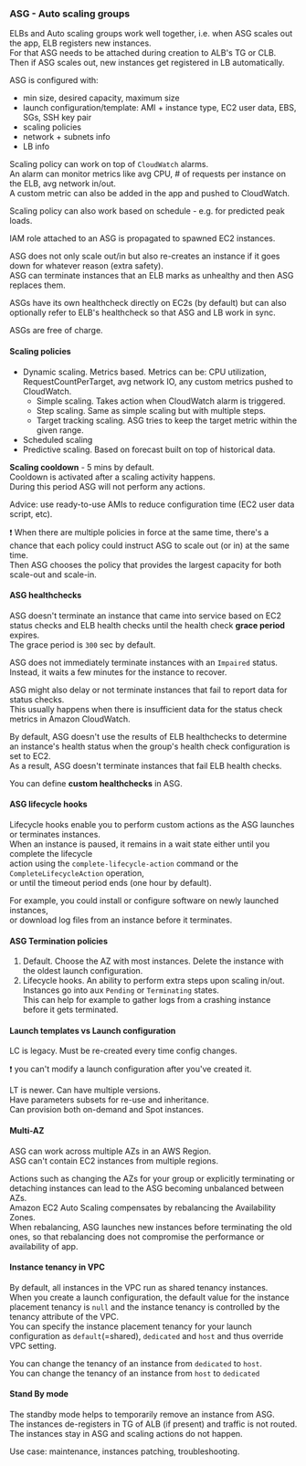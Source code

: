 ### ASG - Auto scaling groups
ELBs and Auto scaling groups work well together, i.e. when ASG scales out the app, ELB registers new instances.\
For that ASG needs to be attached during creation to ALB's TG or CLB.\
Then if ASG scales out, new instances get registered in LB automatically.

ASG is configured with:
* min size, desired capacity, maximum size
* launch configuration/template: AMI + instance type, EC2 user data, EBS, SGs, SSH key pair
* scaling policies
* network + subnets info
* LB info

Scaling policy can work on top of `CloudWatch` alarms.\
An alarm can monitor metrics like avg CPU, # of requests per instance on the ELB, avg network in/out.\
A custom metric can also be added in the app and pushed to CloudWatch.

Scaling policy can also work based on schedule - e.g. for predicted peak loads.

IAM role attached to an ASG is propagated to spawned EC2 instances.

ASG does not only scale out/in but also re-creates an instance if it goes down for whatever reason (extra safety).\
ASG can terminate instances that an ELB marks as unhealthy and then ASG replaces them.

ASGs have its own healthcheck directly on EC2s (by default) but can also optionally refer to ELB's healthcheck so that ASG and LB work in sync.

ASGs are free of charge.

#### Scaling policies
* Dynamic scaling. Metrics based. Metrics can be: CPU utilization, RequestCountPerTarget, avg network IO, any custom metrics pushed to CloudWatch.
  * Simple scaling. Takes action when CloudWatch alarm is triggered.
  * Step scaling. Same as simple scaling but with multiple steps.
  * Target tracking scaling. ASG tries to keep the target metric within the given range.
* Scheduled scaling
* Predictive scaling. Based on forecast built on top of historical data.

**Scaling cooldown** - 5 mins by default.\
Cooldown is activated after a scaling activity happens.\
During this period ASG will not perform any actions.

Advice: use ready-to-use AMIs to reduce configuration time (EC2 user data script, etc).

:exclamation: When there are multiple policies in force at the same time, there's a chance that each policy could instruct ASG to scale out (or in) at the same time.\
Then ASG chooses the policy that provides the largest capacity for both scale-out and scale-in.

#### ASG healthchecks
ASG doesn't terminate an instance that came into service based on EC2 status checks and ELB health checks until the health check **grace period** expires.\
The grace period is `300` sec by default.

ASG does not immediately terminate instances with an `Impaired` status.\
Instead, it waits a few minutes for the instance to recover.

ASG might also delay or not terminate instances that fail to report data for status checks.\
This usually happens when there is insufficient data for the status check metrics in Amazon CloudWatch.

By default, ASG doesn't use the results of ELB healthchecks to determine an instance's health status when the group's health check configuration is set to EC2.\
As a result, ASG doesn't terminate instances that fail ELB health checks.

You can define **custom healthchecks** in ASG.

#### ASG lifecycle hooks
Lifecycle hooks enable you to perform custom actions as the ASG launches or terminates instances.\
When an instance is paused, it remains in a wait state either until you complete the lifecycle\
action using the `complete-lifecycle-action` command or the `CompleteLifecycleAction` operation,\
or until the timeout period ends (one hour by default).

For example, you could install or configure software on newly launched instances,\
or download log files from an instance before it terminates.

#### ASG Termination policies
1. Default. Choose the AZ with most instances. Delete the instance with the oldest launch configuration.
2. Lifecycle hooks. An ability to perform extra steps upon scaling in/out. Instances go into aux `Pending` or `Terminating` states.\
This can help for example to gather logs from a crashing instance before it gets terminated.

#### Launch templates vs Launch configuration
LC is legacy. Must be re-created every time config changes.

:exclamation: you can't modify a launch configuration after you've created it.

LT is newer. Can have multiple versions.\
Have parameters subsets for re-use and inheritance.\
Can provision both on-demand and Spot instances.

#### Multi-AZ
ASG can work across multiple AZs in an AWS Region.\
ASG can't contain EC2 instances from multiple regions.

Actions such as changing the AZs for your group or explicitly terminating or detaching instances can lead to the ASG becoming unbalanced between AZs.\
Amazon EC2 Auto Scaling compensates by rebalancing the Availability Zones.\
When rebalancing, ASG launches new instances before terminating the old ones, so that rebalancing does not compromise the performance or availability of app.

#### Instance tenancy in VPC
By default, all instances in the VPC run as shared tenancy instances.\
When you create a launch configuration, the default value for the instance placement tenancy is `null` and the instance tenancy is controlled by the tenancy attribute of the VPC.\
You can specify the instance placement tenancy for your launch configuration as `default`(=shared), `dedicated` and `host` and thus override VPC setting.

You can change the tenancy of an instance from `dedicated` to `host`.\
You can change the tenancy of an instance from `host` to `dedicated`

#### Stand By mode
The standby mode helps to temporarily remove an instance from ASG.\
The instances de-registers in TG of ALB (if present) and traffic is not routed.\
The instances stay in ASG and scaling actions do not happen.

Use case: maintenance, instances patching, troubleshooting.
